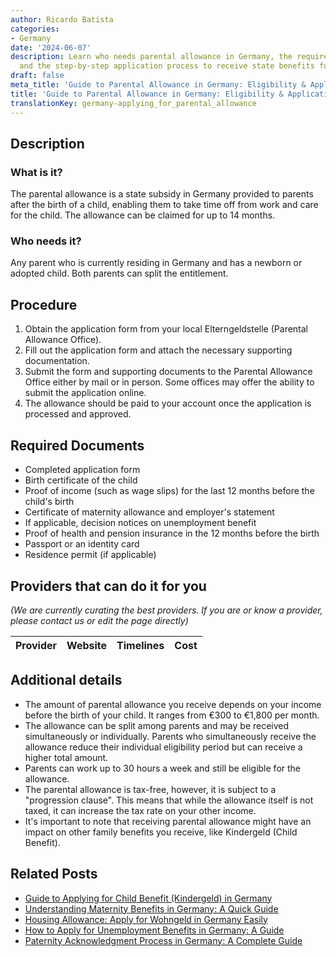```yaml
---
author: Ricardo Batista
categories:
- Germany
date: '2024-06-07'
description: Learn who needs parental allowance in Germany, the required documents,
  and the step-by-step application process to receive state benefits for new parents.
draft: false
meta_title: 'Guide to Parental Allowance in Germany: Eligibility & Application'
title: 'Guide to Parental Allowance in Germany: Eligibility & Application'
translationKey: germany-applying_for_parental_allowance
---
```


## Description
### What is it?
The parental allowance is a state subsidy in Germany provided to parents after the birth of a child, enabling them to take time off from work and care for the child. The allowance can be claimed for up to 14 months.

### Who needs it?
Any parent who is currently residing in Germany and has a newborn or adopted child. Both parents can split the entitlement.

## Procedure
1. Obtain the application form from your local Elterngeldstelle (Parental Allowance Office).
2. Fill out the application form and attach the necessary supporting documentation.
3. Submit the form and supporting documents to the Parental Allowance Office either by mail or in person. Some offices may offer the ability to submit the application online.
4. The allowance should be paid to your account once the application is processed and approved.

## Required Documents
- Completed application form
- Birth certificate of the child
- Proof of income (such as wage slips) for the last 12 months before the child's birth
- Certificate of maternity allowance and employer's statement
- If applicable, decision notices on unemployment benefit
- Proof of health and pension insurance in the 12 months before the birth
- Passport or an identity card
- Residence permit (if applicable)
  
## Providers that can do it for you
_(We are currently curating the best providers. If you are or know a provider, please contact us or edit the page directly)_

| Provider        |     Website     |     Timelines    |       Cost      |
| :-------------: | :-------------: |  :-------------: | :-------------: |
  
## Additional details
- The amount of parental allowance you receive depends on your income before the birth of your child. It ranges from €300 to €1,800 per month.
- The allowance can be split among parents and may be received simultaneously or individually. Parents who simultaneously receive the allowance reduce their individual eligibility period but can receive a higher total amount.
- Parents can work up to 30 hours a week and still be eligible for the allowance.
- The parental allowance is tax-free, however, it is subject to a "progression clause". This means that while the allowance itself is not taxed, it can increase the tax rate on your other income.
- It's important to note that receiving parental allowance might have an impact on other family benefits you receive, like Kindergeld (Child Benefit).
## Related Posts

- [Guide to Applying for Child Benefit (Kindergeld) in Germany](https://tramitit.com/guides/germany/applying_for_child_benefit/)
- [Understanding Maternity Benefits in Germany: A Quick Guide](https://tramitit.com/guides/germany/applying_for_maternity_benefit/)
- [Housing Allowance: Apply for Wohngeld in Germany Easily](https://tramitit.com/guides/germany/applying_for_housing_allowance/)
- [How to Apply for Unemployment Benefits in Germany: A Guide](https://tramitit.com/guides/germany/applying_for_unemployment_benefit/)
- [Paternity Acknowledgment Process in Germany: A Complete Guide](https://tramitit.com/guides/germany/paternity_acknowledgment/)